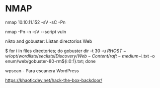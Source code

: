 


NMAP
====================================================================================================================================================================
nmap 10.10.11.152 -sV -sC -Pn

nmap -Pn -n -sV --script vuln <IP>



nikto and gobuster: Listan directorios Web

$ for i in files directories; do gobuster dir -t 30 -u $RHOST -w /opt/wordlists/seclists/Discovery/Web-Content/raft-medium-$i.txt -o enum/web/gobuster-80-rm${i:0:1}.txt; done

wpscan - Para escanera WordPress

https://khaoticdev.net/hack-the-box-backdoor/
